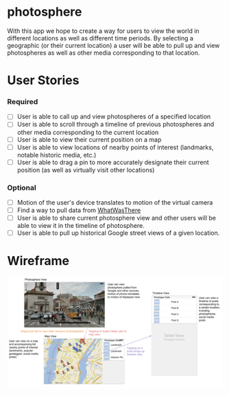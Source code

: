 # photosphere
With this app we hope to create a way for users to view the world in different locations as well as different time periods. By selecting a geographic (or their current location) a user will be able to pull up and view photospheres as well as other media corresponding to that location. 

# User Stories

### Required
- [ ] User is able to call up and view photospheres of a specified location
- [ ] User is able to scroll through a timeline of previous photospheres and other media corresponding to the current location
- [ ] User is able to view their current position on a map
- [ ] User is able to view locations of nearby points of interest (landmarks, notable historic media, etc.)
- [ ] User is able to drag a pin to more accurately designate their current position (as well as virtually visit other locations)

### Optional
- [ ] Motion of the user's device translates to motion of the virtual camera
- [ ] Find a way to pull data from [WhatWasThere](http://www.whatwasthere.com/default.aspx)
- [ ] User is able to share current photosphere view and other users will be able to view it in the timeline of photosphere.
- [ ] User is able to pull up historical Google street views of a given location.

# Wireframe

![](/res/Wireframe.png)
